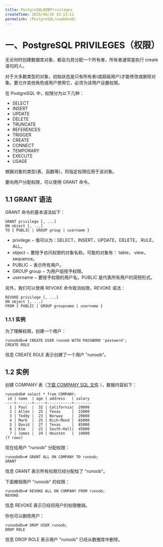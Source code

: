 ```yaml
---
title: PostgreSQL权限Privileges
createTime: 2025/08/26 15:13:11
permalink: /PostgreSQL/vvwbdvo0/
---
```

# 一、PostgreSQL PRIVILEGES（权限）

无论何时创建数据库对象，都会为其分配一个所有者，所有者通常是执行 create 语句的人。

对于大多数类型的对象，初始状态是只有所有者(或超级用户)才能修改或删除对象。要允许其他角色或用户使用它，必须为该用户设置权限。

在 PostgreSQL 中，权限分为以下几种：

- SELECT
- INSERT
- UPDATE
- DELETE
- TRUNCATE
- REFERENCES
- TRIGGER
- CREATE
- CONNECT
- TEMPORARY
- EXECUTE
- USAGE

根据对象的类型(表、函数等)，将指定权限应用于该对象。

要向用户分配权限，可以使用 GRANT 命令。

## 1.1 GRANT 语法

GRANT 命令的基本语法如下：

```plsql
GRANT privilege [, ...]
ON object [, ...]
TO { PUBLIC | GROUP group | username }
```

- privilege − 值可以为：SELECT，INSERT，UPDATE，DELETE， RULE，ALL。
- object − 要授予访问权限的对象名称。可能的对象有： table， view，sequence。
- PUBLIC − 表示所有用户。
- GROUP group − 为用户组授予权限。
- username − 要授予权限的用户名。PUBLIC 是代表所有用户的简短形式。

另外，我们可以使用 REVOKE 命令取消权限，REVOKE 语法：

```plsql
REVOKE privilege [, ...]
ON object [, ...]
FROM { PUBLIC | GROUP groupname | username }
```

### 1.1.1 实例

为了理解权限，创建一个用户：

```plsql
runoobdb=# CREATE USER runoob WITH PASSWORD 'password';
CREATE ROLE
```

信息 CREATE ROLE 表示创建了一个用户 "runoob"。

## 1.2 实例

创建 COMPANY 表（[下载 COMPANY SQL 文件](https://static.runoob.com/download/company.sql) ），数据内容如下：

```plsql
runoobdb# select * from COMPANY;
 id | name  | age | address   | salary
----+-------+-----+-----------+--------
  1 | Paul  |  32 | California|  20000
  2 | Allen |  25 | Texas     |  15000
  3 | Teddy |  23 | Norway    |  20000
  4 | Mark  |  25 | Rich-Mond |  65000
  5 | David |  27 | Texas     |  85000
  6 | Kim   |  22 | South-Hall|  45000
  7 | James |  24 | Houston   |  10000
(7 rows)
```

现在给用户 "runoob" 分配权限：

```plsql
runoobdb=# GRANT ALL ON COMPANY TO runoob;
GRANT
```

信息 GRANT 表示所有权限已经分配给了 "runoob"。

下面撤销用户 "runoob" 的权限：

```plsql
runoobdb=# REVOKE ALL ON COMPANY FROM runoob;
REVOKE
```

信息 REVOKE 表示已经将用户的权限撤销。

你也可以删除用户：

```plsql
runoobdb=# DROP USER runoob;
DROP ROLE
```

信息 DROP ROLE 表示用户 "runoob" 已经从数据库中删除。